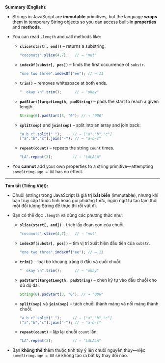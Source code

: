 **Summary (English):**

* Strings in JavaScript are **immutable** primitives, but the language **wraps** them in temporary String objects so you can access built-in **properties** and **methods**.
* You can read `.length` and call methods like:

  * **`slice(start[, end])`** – returns a substring.

    ```js
    "coconuts".slice(4,7);   // → "nut"
    ```
  * **`indexOf(substr[, pos])`** – finds the first occurrence of `substr`.

    ```js
    "one two three".indexOf("ee"); // → 11
    ```
  * **`trim()`** – removes whitespace at both ends.

    ```js
    "  okay \n".trim();      // → "okay"
    ```
  * **`padStart(targetLength, padString)`** – pads the start to reach a given length.

    ```js
    String(6).padStart(3, "0"); // → "006"
    ```
  * **`split(sep)`** and **`join(sep)`** – split into an array and join back:

    ```js
    "a b c".split(" ");     // → ["a","b","c"]
    ["a","b","c"].join("-"); // → "a-b-c"
    ```
  * **`repeat(count)`** – repeats the string `count` times.

    ```js
    "LA".repeat(3);         // → "LALALA"
    ```
* You **cannot** add your own properties to a string primitive—attempting `someString.age = 88` has no effect.

---

**Tóm tắt (Tiếng Việt):**

* Chuỗi (string) trong JavaScript là giá trị **bất biến** (immutable), nhưng khi bạn truy cập thuộc tính hoặc gọi phương thức, ngôn ngữ tự tạo tạm thời một đối tượng String để thực thi rồi vứt đi.
* Bạn có thể đọc `.length` và dùng các phương thức như:

  * **`slice(start[, end])`** – trích lấy đoạn con của chuỗi.

    ```js
    "coconuts".slice(4,7);   // → "nut"
    ```
  * **`indexOf(substr[, pos])`** – tìm vị trí xuất hiện đầu tiên của `substr`.

    ```js
    "one two three".indexOf("ee"); // → 11
    ```
  * **`trim()`** – loại bỏ khoảng trắng ở đầu và cuối chuỗi.

    ```js
    "  okay \n".trim();      // → "okay"
    ```
  * **`padStart(targetLength, padString)`** – chèn ký tự vào đầu chuỗi cho đủ độ dài.

    ```js
    String(6).padStart(3, "0"); // → "006"
    ```
  * **`split(sep)`** và **`join(sep)`** – tách chuỗi thành mảng và nối mảng thành chuỗi.

    ```js
    "a b c".split(" ");     // → ["a","b","c"]
    ["a","b","c"].join("-"); // → "a-b-c"
    ```
  * **`repeat(count)`** – lặp lại chuỗi `count` lần.

    ```js
    "LA".repeat(3);         // → "LALALA"
    ```
* Bạn **không thể** thêm thuộc tính tùy ý lên chuỗi nguyên thủy—việc `someString.age = 88` sẽ không tạo ra bất kỳ thay đổi nào.
